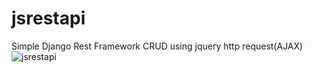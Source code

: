 # jsrestapi
Simple Django Rest Framework CRUD using jquery http request(AJAX)
![jsrestapi](https://user-images.githubusercontent.com/24504319/59554219-52ab6300-8fbf-11e9-978b-65b53916879d.JPG)
